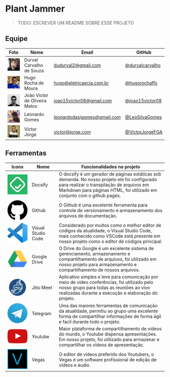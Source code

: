 # Plant Jammer

> TODO: ESCREVER UM README SOBRE ESSE PROJETO


## Equipe
 Foto | Nome | Email | GitHub |
 ---- | ---- | ----- | ------ |
<img src="assets/images/durval.jpg" alt="Durval Carvalho" width="100"> | Durval Carvalho de Souza	 | dudurval2@gmail.com | [@durvalcarvalho](https://github.com/durvalcarvalho) |
<img src="assets/images/hugo.jpeg" alt="Hugo Rocha de Moura" width="100"> | Hugo Rocha de Moura	| hugo@eletricaecia.com.br | [@hugorochaffs](https://github.com/hugorochaffs) |
<img src="assets/images/joao.jpg" alt="João Victor" width="100"> | João Victor de Oliveira Matos	 | joao15victor08@gmail.com | [@joao15victor08](https://github.com/joao15victor08) |
<img src="assets/images/leonardo.jpeg" alt="Leonardo Gomes" width="100"> | Leonardo Gomes | leonardodasigomes@gmail.com | [@LeoSilvaGomes](https://github.com/LeoSilvaGomes) |
<img src="assets/images/victor.jpeg" alt="Victor Jorge" width="100"> | Victor Jorge | victor@jorge.com | [@VictorJorgeFGA](https://github.com/VictorJorgeFGA) |

## Ferramentas
 Icons  |  Nome  | Funcionalidades no projeto|
 ---- | ---- | ---- |
<img src="assets/images/docsify.png" alt="Docsify" href="https://docsify.js.org/" width="200"> |  Docsify  | O docsify é um gerador de páginas estáticas sob demanda. No nosso projeto ele foi configurado para realizar o transpilação de arquivos em Markdown para páginas HTML, foi utilizado em conjunto com o github pages. |
<img src="assets/images/github.png" alt="Github" href="https://github.com" width="200"> |    Github    | O Github é uma excelente ferramenta para controle de versionamento e armazenamento dos arquivos de documentação. |
<img src="assets/images/vscode.png" alt="VsCode" href="https://code.visualstudio.com/" width="200"> | Visual Studio Code	 | Considerado por muitos como o melhor editor de códigos da atualidade, o Visual Studio Code, mais conhecido como VSCode está presente em nosso projeto como o editor de códigos principal.|
<img src="assets/images/drive.png" alt="Drive" href="drive.google.com" width="200"> | Google Drive	 | O Drive do Google é um excelente sistema de gerenciamento, armazenamento e compartilhamento de arquivos, foi utilizado em nosso projeto para armazenamento e compartilhamento de nossos arquivos.|
<img src="assets/images/jitsi.png" alt="Jitsi" href="" width="200"> | Jitsi Meet	 | Aplicativo simples e leve para comunicação por meio de vídeo conferências, foi utilizado pelo nosso grupo para todas as reuniões ao vivo realizadas durante a execução e elaboração do projeto.|
<img src="assets/images/telegram.png" alt="Telegram" href="telegram.org" width="200"> | Telegram	 | Uma das maiores ferramentas de comunicação da atualidade, permitiu ao grupo uma excelente forma de compartilhar informações de forma ágil e facil durante todo o projeto.|
<img src="assets/images/youtube.png" alt="youtube" href="" width="200"> | Youtube	 | Maior plataforma de compartilhamento de vídeos do mundo, o Youtube dispensa apresentações. Em nosso  projeto, foi utilizado para armazenar e compartilhar os vídeos de apresentação.|
<img src="assets/images/vegas.png" alt="Vegas" href="telegram.org" width="200"> | Vegas | O editor de vídeos preferido dos Youtubers, o Vegas é um software profissional de edição de vídeos e áudio.|
